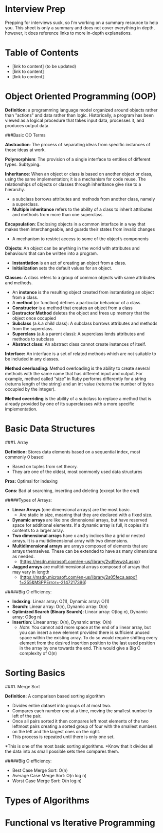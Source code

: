 # Interview Prep

Prepping for interviews suck, so I'm working on a summary resource to help you. This sheet is only a summary and does not cover everything in depth, however, it does reference links to more in-depth explanations.

# Table of Contents
* [link to content] (to be updated)
* [link to content]
* [link to content]

# Object Oriented Programming (OOP)

**Definition:** a programming language model organized around objects rather than "actions" and data rather than logic. Historically, a program has been viewed as a logical procedure that takes input data, processes it, and produces output data.

###Basic OO Terms

**Abstraction**: The process of separating ideas from specific instances of those ideas at work.

**Polymorphism**: The provision of a single interface to entities of different types. Subtyping.

**Inheritance**: When an object or class is based on another object or class, using the same implem­entation; it is a mechanism for code reuse. The relationships of objects or classes through inheri­tance give rise to a hierarchy.
* a subclass borrows attributes and methods from another class, namely a superclass.
* **Multiple inheritance** refers to the ability of a class to inherit attributes and methods from more than one superclass.

**Encapsulation**: Enclosing objects in a common interface in a way that makes them interc­han­geable, and guards their states from invalid changes
* A mechanism to restrict access to some of the object’s components

**Objects**: An object can be anything in the world with attributes and behaviours that can be written into a program.
* **Instantiation** is an act of creating an object from a class.
* **Initialization** sets the default values for an object.

**Classes**: A class refers to a group of common objects with same attributes and methods.
* An **instance** is the resulting object created from instantiating an object from a class.
* A **method** (or function) defines a particular behaviour of a class.
* **Constructor** is a method that creates an object from a class
* **Destructor Method** deletes the object and frees up memory that the object once occupied
* **Subclass** (a.k.a child class): A subclass borrows attributes and methods from the superclass.
* **Superclass** (a.k.a parent class): A superclass lends attributes and methods to subclass
* **Abstract class**: An abstract class cannot create instances of itself.

**Interface:** An interface is a set of related methods which are not suitable to be included in any classes.

**Method overloading:** Method overloading is the ability to create several methods with the same name that has different input and output. For example, method called “size” in Ruby performs differently for a string (returns length of the string) and an int value (returns the number of bytes occupied by the integer).

**Method overriding** is the ability of a subclass to replace a method that is already provided by one of its superclasses with a more specific implementation.

# Basic Data Structures

###1. Array

**Definition:** Stores data elements based on a sequential index, most commonly 0 based
* Based on tuples from set theory.
* They are one of the oldest, most commonly used data structures

**Pros:** Optimal for indexing

**Cons:** Bad at searching, inserting and deleting (except for the end)

#####Types of Arrays:

* **Linear Arrays** (one dimensional arrays) are the most basic.
  * Are static in size, meaning that they are declared with a fixed size.
* **Dynamic arrays** are like one dimensional arrays, but have reserved space for additional elements.
If a dynamic array is full, it copies it's contents to a larger array.
* **Two dimensional arrays** have x and y indices like a grid or nested arrays. It is a multidimensional array with two dimensions.
* **Multidimensional arrays** are arrays composed of elements that are arrays themselves. These can be extended to have as many dimensions as needed. 
  * (https://msdn.microsoft.com/en-us/library/2yd9wwz4.aspx) 
* **Jagged arrays** are multidimensional arrays composed of arrays that may vary in length
  * (https://msdn.microsoft.com/en-us/library/2s05feca.aspx?f=255&MSPPError=-2147217396)

#####Big O efficiency:

* **Indexing**: Linear array: O(1), Dynamic array: O(1)
* **Search**: Linear array: O(n), Dynamic array: O(n)
* **Optimized Search (Binary Search)**: Linear array: O(log n), Dynamic array: O(log n)
* **Insertion**: Linear array: O(n), Dynamic array: O(n)
  * *Note*: You cannot add more space at the end of a linear array, but you can insert a new element provided there is sufficient unused space within the existing array. To do so would require shifting every element from the desired insertion position to the last used position in the array by one towards the end. This would give a Big O complexity of O(n)

# Sorting Basics

###1. Merge Sort

**Definition:** A comparison based sorting algorithm
* Divides entire dataset into groups of at most two.
* Compares each number one at a time, moving the smallest number to left of the pair.
* Once all pairs sorted it then compares left most elements of the two leftmost pairs creating a sorted group of four with the smallest numbers on the left and the largest ones on the right.
* This process is repeated until there is only one set.


*This is one of the most basic sorting algorithms.
*Know that it divides all the data into as small possible sets then compares them.

#####Big O efficiency:

* Best Case Merge Sort: O(n)
* Average Case Merge Sort: O(n log n)
* Worst Case Merge Sort: O(n log n)

# Types of Algorithms

# Functional vs Iterative Programming


